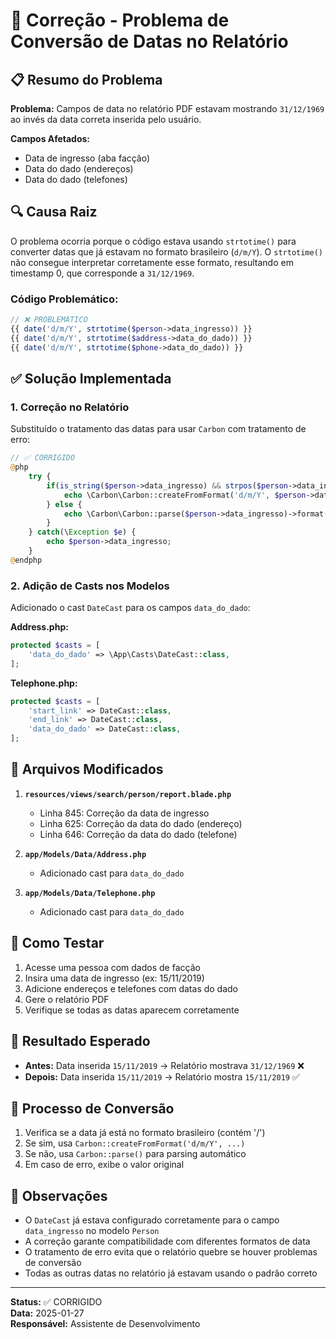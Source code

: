 # 🔧 Correção - Problema de Conversão de Datas no Relatório

## 📋 Resumo do Problema

**Problema:** Campos de data no relatório PDF estavam mostrando `31/12/1969` ao invés da data correta inserida pelo usuário.

**Campos Afetados:**
- Data de ingresso (aba facção)
- Data do dado (endereços)
- Data do dado (telefones)

## 🔍 Causa Raiz

O problema ocorria porque o código estava usando `strtotime()` para converter datas que já estavam no formato brasileiro (`d/m/Y`). O `strtotime()` não consegue interpretar corretamente esse formato, resultando em timestamp 0, que corresponde a `31/12/1969`.

### Código Problemático:
```php
// ❌ PROBLEMÁTICO
{{ date('d/m/Y', strtotime($person->data_ingresso)) }}
{{ date('d/m/Y', strtotime($address->data_do_dado)) }}
{{ date('d/m/Y', strtotime($phone->data_do_dado)) }}
```

## ✅ Solução Implementada

### 1. Correção no Relatório
Substituído o tratamento das datas para usar `Carbon` com tratamento de erro:

```php
// ✅ CORRIGIDO
@php
    try {
        if(is_string($person->data_ingresso) && strpos($person->data_ingresso, '/') !== false) {
            echo \Carbon\Carbon::createFromFormat('d/m/Y', $person->data_ingresso)->format('d/m/Y');
        } else {
            echo \Carbon\Carbon::parse($person->data_ingresso)->format('d/m/Y');
        }
    } catch(\Exception $e) {
        echo $person->data_ingresso;
    }
@endphp
```

### 2. Adição de Casts nos Modelos
Adicionado o cast `DateCast` para os campos `data_do_dado`:

**Address.php:**
```php
protected $casts = [
    'data_do_dado' => \App\Casts\DateCast::class,
];
```

**Telephone.php:**
```php
protected $casts = [
    'start_link' => DateCast::class,
    'end_link' => DateCast::class,
    'data_do_dado' => DateCast::class,
];
```

## 📁 Arquivos Modificados

1. **`resources/views/search/person/report.blade.php`**
   - Linha 845: Correção da data de ingresso
   - Linha 625: Correção da data do dado (endereço)
   - Linha 646: Correção da data do dado (telefone)

2. **`app/Models/Data/Address.php`**
   - Adicionado cast para `data_do_dado`

3. **`app/Models/Data/Telephone.php`**
   - Adicionado cast para `data_do_dado`

## 🧪 Como Testar

1. Acesse uma pessoa com dados de facção
2. Insira uma data de ingresso (ex: 15/11/2019)
3. Adicione endereços e telefones com datas do dado
4. Gere o relatório PDF
5. Verifique se todas as datas aparecem corretamente

## 🎯 Resultado Esperado

- **Antes:** Data inserida `15/11/2019` → Relatório mostrava `31/12/1969` ❌
- **Depois:** Data inserida `15/11/2019` → Relatório mostra `15/11/2019` ✅

## 🔄 Processo de Conversão

1. Verifica se a data já está no formato brasileiro (contém '/')
2. Se sim, usa `Carbon::createFromFormat('d/m/Y', ...)`
3. Se não, usa `Carbon::parse()` para parsing automático
4. Em caso de erro, exibe o valor original

## 📝 Observações

- O `DateCast` já estava configurado corretamente para o campo `data_ingresso` no modelo `Person`
- A correção garante compatibilidade com diferentes formatos de data
- O tratamento de erro evita que o relatório quebre se houver problemas de conversão
- Todas as outras datas no relatório já estavam usando o padrão correto

---
**Status:** ✅ CORRIGIDO  
**Data:** 2025-01-27  
**Responsável:** Assistente de Desenvolvimento 